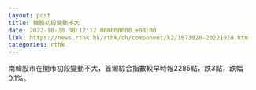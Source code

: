 ```yaml
---
layout: post
title: 韓股初段變動不大
date: 2022-10-28 08:17:12.000000000 +08:00
link: https://news.rthk.hk/rthk/ch/component/k2/1673028-20221028.htm
categories: rthk
---
```


南韓股市在開市初段變動不大，首爾綜合指數較早時報2285點，跌3點，跌幅0.1%。
